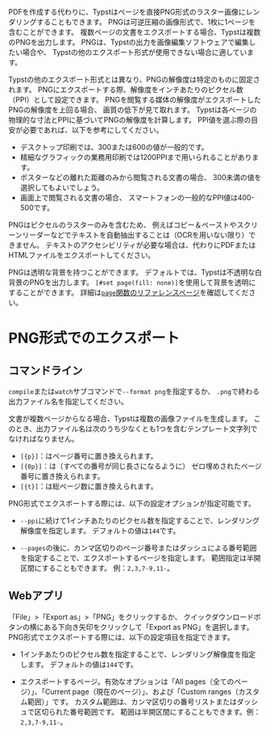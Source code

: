 PDFを作成する代わりに、Typstはページを直接PNG形式のラスター画像にレンダリングすることもできます。
PNGは可逆圧縮の画像形式で、1枚に1ページを含むことができます。
複数ページの文書をエクスポートする場合、Typstは複数のPNGを出力します。
PNGは、Typstの出力を画像編集ソフトウェアで編集したい場合や、
Typstの他のエクスポート形式が使用できない場合に適しています。

Typstの他のエクスポート形式とは異なり、PNGの解像度は特定のものに固定されます。
PNGにエクスポートする際、解像度をインチあたりのピクセル数（PPI）として設定できます。
PNGを閲覧する媒体の解像度がエクスポートしたPNGの解像度を上回る場合、
画質の低下が見て取れます。
Typstは各ページの物理的な寸法とPPIに基づいてPNGの解像度を計算します。
PPI値を選ぶ際の目安が必要であれば、以下を参考にしてください。

- デスクトップ印刷では、300または600の値が一般的です。
- 精細なグラフィックの業務用印刷では1200PPIまで用いられることがあります。
- ポスターなどの離れた距離のみから閲覧される文書の場合、
  300未満の値を選択してもよいでしょう。
- 画面上で閲覧される文書の場合、
  スマートフォンの一般的なPPI値は400-500です。

PNGはピクセルのラスターのみを含むため、
例えばコピー＆ペーストやスクリーンリーダーなどでテキストを自動抽出することは（OCRを用いない限り）できません。
テキストのアクセシビリティが必要な場合は、代わりにPDFまたはHTMLファイルをエクスポートしてください。

PNGは透明な背景を持つことができます。
デフォルトでは、Typstは不透明な白背景のPNGを出力します。
`[#set page(fill: none)]`を使用して背景を透明にすることができます。
詳細は[`page`関数のリファレンスページ]($page.fill)を確認してください。

# PNG形式でのエクスポート
## コマンドライン
`compile`または`watch`サブコマンドで`--format png`を指定するか、
`.png`で終わる出力ファイル名を指定してください。

文書が複数ページからなる場合、Typstは複数の画像ファイルを生成します。
このとき、出力ファイル名は次のうち少なくとも1つを含むテンプレート文字列でなければなりません。
- `[{p}]`：はページ番号に置き換えられます。
- `[{0p}]`：は（すべての番号が同じ長さになるように）
  ゼロ埋めされたページ番号に置き換えられます。
- `[{t}]`：は総ページ数に置き換えられます。

PNG形式でエクスポートする際には、以下の設定オプションが指定可能です。

- `--ppi`に続けて1インチあたりのピクセル数を指定することで、レンダリング解像度を指定します。
  デフォルトの値は`144`です。

- `--pages`の後に、カンマ区切りのページ番号またはダッシュによる番号範囲を指定することで、エクスポートするページを指定します。
  範囲指定は半開区間にすることもできます。
  例：`2,3,7-9,11-`。

## Webアプリ
「File」>「Export as」>「PNG」をクリックするか、
クイックダウンロードボタンの横にある下向き矢印をクリックして「Export as PNG」を選択します。
PNG形式でエクスポートする際には、以下の設定項目を指定できます。

- 1インチあたりのピクセル数を指定することで、レンダリング解像度を指定します。
  デフォルトの値は`144`です。

- エクスポートするページ。有効なオプションは「All pages（全てのページ）」、「Current page（現在のページ）」、および「Custom ranges（カスタム範囲）」です。
  カスタム範囲は、カンマ区切りの番号リストまたはダッシュで区切られた番号範囲です。
  範囲は半開区間にすることもできます。例：`2,3,7-9,11-`。
